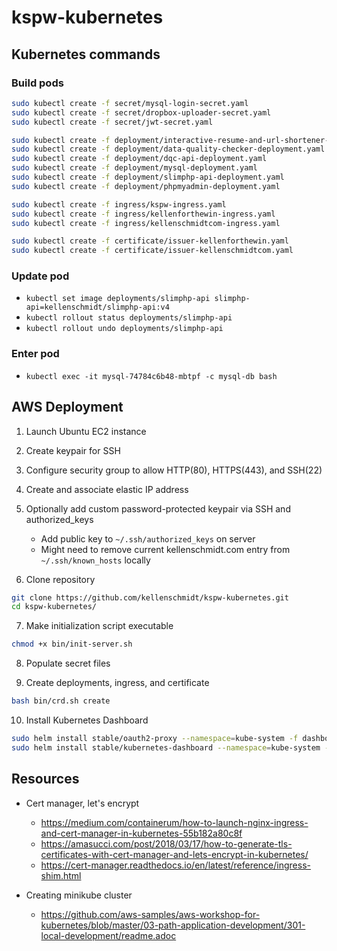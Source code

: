 # kspw-kubernetes

## Kubernetes commands

### Build pods

```sh
sudo kubectl create -f secret/mysql-login-secret.yaml
sudo kubectl create -f secret/dropbox-uploader-secret.yaml
sudo kubectl create -f secret/jwt-secret.yaml
```

```sh
sudo kubectl create -f deployment/interactive-resume-and-url-shortener-deployment.yaml
sudo kubectl create -f deployment/data-quality-checker-deployment.yaml
sudo kubectl create -f deployment/dqc-api-deployment.yaml
sudo kubectl create -f deployment/mysql-deployment.yaml
sudo kubectl create -f deployment/slimphp-api-deployment.yaml
sudo kubectl create -f deployment/phpmyadmin-deployment.yaml
```

```sh
sudo kubectl create -f ingress/kspw-ingress.yaml
sudo kubectl create -f ingress/kellenforthewin-ingress.yaml
sudo kubectl create -f ingress/kellenschmidtcom-ingress.yaml
```

```sh
sudo kubectl create -f certificate/issuer-kellenforthewin.yaml
sudo kubectl create -f certificate/issuer-kellenschmidtcom.yaml
```

### Update pod

- `kubectl set image deployments/slimphp-api slimphp-api=kellenschmidt/slimphp-api:v4`
- `kubectl rollout status deployments/slimphp-api`
- `kubectl rollout undo deployments/slimphp-api`

### Enter pod

- `kubectl exec -it mysql-74784c6b48-mbtpf -c mysql-db bash`

## AWS Deployment

1. Launch Ubuntu EC2 instance
2. Create keypair for SSH
3. Configure security group to allow HTTP(80), HTTPS(443), and SSH(22)
4. Create and associate elastic IP address
5. Optionally add custom password-protected keypair via SSH and authorized_keys
    * Add public key to `~/.ssh/authorized_keys` on server
    * Might need to remove current kellenschmidt.com entry from `~/.ssh/known_hosts` locally

6. Clone repository

```sh
git clone https://github.com/kellenschmidt/kspw-kubernetes.git
cd kspw-kubernetes/
```

7. Make initialization script executable

```sh
chmod +x bin/init-server.sh
```

8. Populate secret files

9. Create deployments, ingress, and certificate

```sh
bash bin/crd.sh create
```

10. Install Kubernetes Dashboard

```sh
sudo helm install stable/oauth2-proxy --namespace=kube-system -f dashboard/proxy-values-kellenforthewin.yaml --name=k8s-dash-oauth2
sudo helm install stable/kubernetes-dashboard --namespace=kube-system -f dashboard/dashboard-values.yaml --name=k8s-dash
```

<!-- sudo helm upgrade --namespace=kube-system k8s-dash stable/kubernetes-dashboard -f dashboard-values.yaml -->

## Resources

- Cert manager, let's encrypt
    - https://medium.com/containerum/how-to-launch-nginx-ingress-and-cert-manager-in-kubernetes-55b182a80c8f
    - https://amasucci.com/post/2018/03/17/how-to-generate-tls-certificates-with-cert-manager-and-lets-encrypt-in-kubernetes/
    - https://cert-manager.readthedocs.io/en/latest/reference/ingress-shim.html

- Creating minikube cluster
    - https://github.com/aws-samples/aws-workshop-for-kubernetes/blob/master/03-path-application-development/301-local-development/readme.adoc
